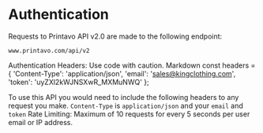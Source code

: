 # Authentication

Requests to Printavo API v2.0 are made to the following endpoint:

`www.printavo.com/api/v2`

Authentication Headers:
Use code with caution.
Markdown
const headers = {
'Content-Type': 'application/json',
'email': 'sales@kingclothing.com',
'token': 'uyZXl2kWJNSXwR_MXMuNWQ'
};

To use this API you would need to include the following headers to any request you make.
`Content-Type` is `application/json` and your `email` and `token`
Rate Limiting: Maximum of 10 requests for every 5 seconds per user email or IP address.
